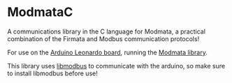 # ModmataC
A communications library in the C language for Modmata, a practical combination of the Firmata  and Modbus communication protocols!  
  
For use on the [Arduino Leonardo board](https://docs.arduino.cc/hardware/leonardo), running the [Modmata library](https://github.com/shutch42/modmata).  
  
This library uses [libmodbus](https://libmodbus.org/reference/) to communicate with the arduino, so make sure to install libmodbus before use!  
